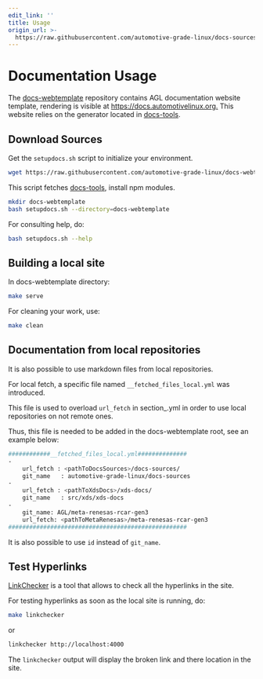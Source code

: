 ```yaml
---
edit_link: ''
title: Usage
origin_url: >-
  https://raw.githubusercontent.com/automotive-grade-linux/docs-sources/flounder/docs/handle-docs/documentation-usage.md
---
```


<!-- WARNING: This file is generated by fetch_docs.js using /home/boron/Documents/AGL/docs-webtemplate/site/_data/tocs/howto/flounder/howto-add-docs-handle-docs-book.yml -->

# Documentation Usage

The [docs-webtemplate](https://github.com/automotive-grade-linux/docs-webtemplate)
repository contains AGL documentation website template, rendering is visible at
<https://docs.automotivelinux.org.>
This website relies on the generator located in
[docs-tools](https://github.com/automotive-grade-linux/docs-tools).

## Download Sources

Get the ```setupdocs.sh``` script to initialize your environment.

```bash
wget https://raw.githubusercontent.com/automotive-grade-linux/docs-webtemplate/master/setupdocs.sh
```

This script fetches [docs-tools](https://github.com/automotive-grade-linux/docs-tools), install npm modules.

```bash
mkdir docs-webtemplate
bash setupdocs.sh --directory=docs-webtemplate
```

For consulting help, do:

```bash
bash setupdocs.sh --help
```

## Building a local site

In docs-webtemplate directory:

```bash
make serve
```

For cleaning your work, use:

```bash
make clean
```

## Documentation from local repositories

It is also possible to use markdown files from local repositories.

For local fetch, a specific file named  ```__fetched_files_local.yml```
was introduced.

This file is used to overload ```url_fetch``` in section_<version>.yml
in order to use local repositories on not remote ones.

Thus, this file is needed to be added in the docs-webtemplate root,
see an example below:

```bash
############__fetched_files_local.yml##############
-
    url_fetch : <pathToDocsSources>/docs-sources/
    git_name   : automotive-grade-linux/docs-sources
-
    url_fetch : <pathToXdsDocs>/xds-docs/
    git_name   : src/xds/xds-docs
-
    git_name: AGL/meta-renesas-rcar-gen3
    url_fetch: <pathToMetaRenesas>/meta-renesas-rcar-gen3
###################################################
```

It is also possible to use ```id``` instead of ```git_name```.

## Test Hyperlinks

[LinkChecker](https://wummel.github.io/linkchecker/) is a tool that allows to check all the hyperlinks in the site.

For testing hyperlinks as soon as the local site is running, do:

```bash
make linkchecker
```

or

```bash
linkchecker http://localhost:4000
```

The ```linkchecker``` output will display the broken link and there location
in the site.
